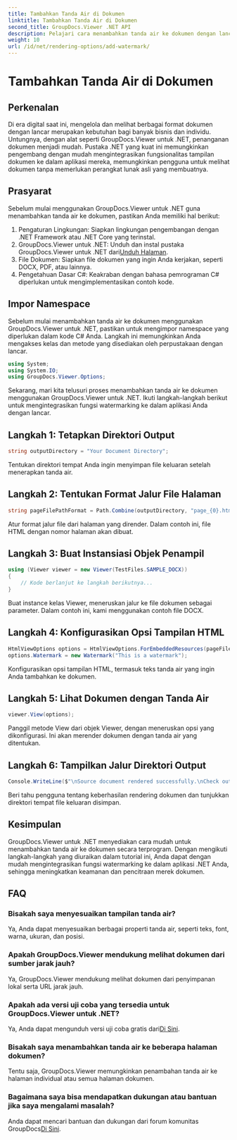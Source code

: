 ```yaml
---
title: Tambahkan Tanda Air di Dokumen
linktitle: Tambahkan Tanda Air di Dokumen
second_title: GroupDocs.Viewer .NET API
description: Pelajari cara menambahkan tanda air ke dokumen dengan lancar menggunakan GroupDocs.Viewer untuk .NET. Tingkatkan keamanan dan pencitraan merek dokumen dengan tutorial yang mudah diikuti ini.
weight: 10
url: /id/net/rendering-options/add-watermark/
---
```


# Tambahkan Tanda Air di Dokumen

## Perkenalan
Di era digital saat ini, mengelola dan melihat berbagai format dokumen dengan lancar merupakan kebutuhan bagi banyak bisnis dan individu. Untungnya, dengan alat seperti GroupDocs.Viewer untuk .NET, penanganan dokumen menjadi mudah. Pustaka .NET yang kuat ini memungkinkan pengembang dengan mudah mengintegrasikan fungsionalitas tampilan dokumen ke dalam aplikasi mereka, memungkinkan pengguna untuk melihat dokumen tanpa memerlukan perangkat lunak asli yang membuatnya.
## Prasyarat
Sebelum mulai menggunakan GroupDocs.Viewer untuk .NET guna menambahkan tanda air ke dokumen, pastikan Anda memiliki hal berikut:
1. Pengaturan Lingkungan: Siapkan lingkungan pengembangan dengan .NET Framework atau .NET Core yang terinstal.
2.  GroupDocs.Viewer untuk .NET: Unduh dan instal pustaka GroupDocs.Viewer untuk .NET dari[Unduh Halaman](https://releases.groupdocs.com/viewer/net/).
3. File Dokumen: Siapkan file dokumen yang ingin Anda kerjakan, seperti DOCX, PDF, atau lainnya.
4. Pengetahuan Dasar C#: Keakraban dengan bahasa pemrograman C# diperlukan untuk mengimplementasikan contoh kode.

## Impor Namespace
Sebelum mulai menambahkan tanda air ke dokumen menggunakan GroupDocs.Viewer untuk .NET, pastikan untuk mengimpor namespace yang diperlukan dalam kode C# Anda. Langkah ini memungkinkan Anda mengakses kelas dan metode yang disediakan oleh perpustakaan dengan lancar.

```csharp
using System;
using System.IO;
using GroupDocs.Viewer.Options;
```

Sekarang, mari kita telusuri proses menambahkan tanda air ke dokumen menggunakan GroupDocs.Viewer untuk .NET. Ikuti langkah-langkah berikut untuk mengintegrasikan fungsi watermarking ke dalam aplikasi Anda dengan lancar.
## Langkah 1: Tetapkan Direktori Output
```csharp
string outputDirectory = "Your Document Directory";
```
Tentukan direktori tempat Anda ingin menyimpan file keluaran setelah menerapkan tanda air.
## Langkah 2: Tentukan Format Jalur File Halaman
```csharp
string pageFilePathFormat = Path.Combine(outputDirectory, "page_{0}.html");
```
Atur format jalur file dari halaman yang dirender. Dalam contoh ini, file HTML dengan nomor halaman akan dibuat.
## Langkah 3: Buat Instansiasi Objek Penampil
```csharp
using (Viewer viewer = new Viewer(TestFiles.SAMPLE_DOCX))
{
    // Kode berlanjut ke langkah berikutnya...
}
```
Buat instance kelas Viewer, meneruskan jalur ke file dokumen sebagai parameter. Dalam contoh ini, kami menggunakan contoh file DOCX.
## Langkah 4: Konfigurasikan Opsi Tampilan HTML
```csharp
HtmlViewOptions options = HtmlViewOptions.ForEmbeddedResources(pageFilePathFormat);
options.Watermark = new Watermark("This is a watermark");
```
Konfigurasikan opsi tampilan HTML, termasuk teks tanda air yang ingin Anda tambahkan ke dokumen.
## Langkah 5: Lihat Dokumen dengan Tanda Air
```csharp
viewer.View(options);
```
Panggil metode View dari objek Viewer, dengan meneruskan opsi yang dikonfigurasi. Ini akan merender dokumen dengan tanda air yang ditentukan.
## Langkah 6: Tampilkan Jalur Direktori Output
```csharp
Console.WriteLine($"\nSource document rendered successfully.\nCheck output in {outputDirectory}.");
```
Beri tahu pengguna tentang keberhasilan rendering dokumen dan tunjukkan direktori tempat file keluaran disimpan.

## Kesimpulan
GroupDocs.Viewer untuk .NET menyediakan cara mudah untuk menambahkan tanda air ke dokumen secara terprogram. Dengan mengikuti langkah-langkah yang diuraikan dalam tutorial ini, Anda dapat dengan mudah mengintegrasikan fungsi watermarking ke dalam aplikasi .NET Anda, sehingga meningkatkan keamanan dan pencitraan merek dokumen.
## FAQ
### Bisakah saya menyesuaikan tampilan tanda air?
Ya, Anda dapat menyesuaikan berbagai properti tanda air, seperti teks, font, warna, ukuran, dan posisi.
### Apakah GroupDocs.Viewer mendukung melihat dokumen dari sumber jarak jauh?
Ya, GroupDocs.Viewer mendukung melihat dokumen dari penyimpanan lokal serta URL jarak jauh.
### Apakah ada versi uji coba yang tersedia untuk GroupDocs.Viewer untuk .NET?
Ya, Anda dapat mengunduh versi uji coba gratis dari[Di Sini](https://releases.groupdocs.com/).
### Bisakah saya menambahkan tanda air ke beberapa halaman dokumen?
Tentu saja, GroupDocs.Viewer memungkinkan penambahan tanda air ke halaman individual atau semua halaman dokumen.
### Bagaimana saya bisa mendapatkan dukungan atau bantuan jika saya mengalami masalah?
 Anda dapat mencari bantuan dan dukungan dari forum komunitas GroupDocs[Di Sini](https://forum.groupdocs.com/c/viewer/9).